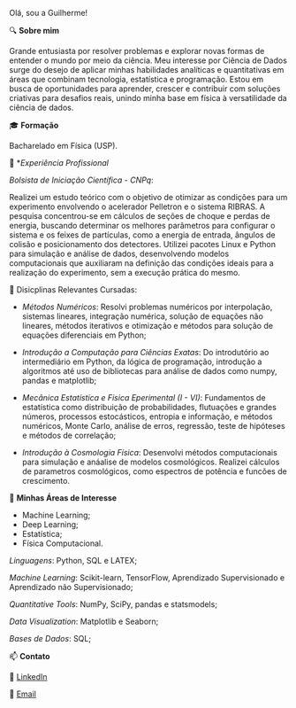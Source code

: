 Olá, sou a Guilherme!



🔍 **Sobre mim**

Grande entusiasta por resolver problemas e explorar novas formas de entender o mundo por meio da ciência. Meu interesse por Ciência de Dados surge do desejo de aplicar minhas habilidades analíticas e quantitativas em áreas que combinam tecnologia, estatística e programação. Estou em busca de oportunidades para aprender, crescer e contribuir com soluções criativas para desafios reais, unindo minha base em física à versatilidade da ciência de dados.



🎓 **Formação**

Bacharelado em Física (USP).  
  

💼 **Experiência Profissional*

*Bolsista de Iniciação Científica - CNPq*:

Realizei um estudo teórico com o objetivo de otimizar as condições para um experimento envolvendo o acelerador Pelletron e o sistema RIBRAS. A pesquisa concentrou-se em cálculos de seções de choque e perdas de energia, buscando determinar os melhores parâmetros para configurar o sistema e os feixes de partículas, como a energia de entrada, ângulos de colisão e posicionamento dos detectores. Utilizei pacotes Linux e Python para simulação e análise de dados, desenvolvendo modelos computacionais que auxiliaram na definição das condições ideais para a realização do experimento, sem a execução prática do mesmo.

  

📕 Disicplinas Relevantes Cursadas:

- *Métodos Numéricos*: Resolvi problemas numéricos por interpolação, sistemas lineares, integração numérica, solução de equações não lineares, métodos iterativos e otimização e métodos para solução de equações diferenciais em Python;
  
- *Introdução a Computação para Ciências Exatas*: Do introdutório ao intermediário em Python, da lógica de programação, introdução a algoritmos até uso de bibliotecas para análise de dados como numpy, pandas e matplotlib;
  
- *Mecânica Estatística e Fisica Eperimental (I - VI)*: Fundamentos de estatística como distribuição de probabilidades, flutuações e grandes números, processos estocásticos, entropia e informação, e métodos numéricos, Monte Carlo, análise de erros, regressão, teste de hipóteses e métodos de correlação;
  
- *Introdução à Cosmologia Física*: Desenvolvi métodos computacionais para simulação e anáalise de modelos cosmológicos. Realizei cálculos de parametros cosmológicos, como espectros de potência e funcões de crescimento.

  

🚀 **Minhas Áreas de Interesse**

- Machine Learning;
- Deep Learning;
- Estatística;
- Física Computacional.

  

*Linguagens*: Python, SQL e LATEX;

*Machine Learning*: Scikit-learn, TensorFlow, Aprendizado Supervisionado e Aprendizado não Supervisionado;

*Quantitative Tools*: NumPy, SciPy, pandas e statsmodels;

*Data Visualization*: Matplotlib e Seaborn;

*Bases de Dados*: SQL;

  

📫 **Contato**

💼 [LinkedIn](https://www.linkedin.com/in/guilherme-pacheco-paredes-4540552a7/)

📧 [Email](guipparedes2001@gmail.com)
  
